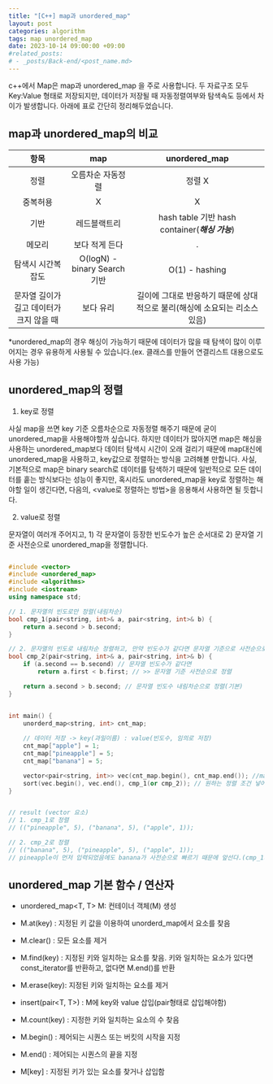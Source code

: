 ```yaml
---
title: "[C++] map과 unordered_map"
layout: post
categories: algorithm
tags: map unordered_map
date: 2023-10-14 09:00:00 +09:00
#related_posts:
# - _posts/Back-end/<post_name.md>
---
```


c++에서 Map은 map과 unordered_map 을 주로 사용합니다. 두 자료구조 모두 Key:Value 형태로 저장되지만, 데이터가 저장될 때 자동정렬여부와 탐색속도 등에서 차이가 발생합니다. 아래에 표로 간단히 정리해두었습니다.


## map과 unordered_map의 비교

|항목|map|unordered_map|
|:------:|:---:|:---:|
|정렬|오름차순 자동정렬 |정렬 X|
|중복허용|X|X|
|기반|레드블랙트리|hash table 기반 hash container(***해싱 가능***)|
|메모리|보다 적게 든다|.|
|탐색시 시간복잡도|O(logN) - binary Search기반|O(1) - hashing|
|문자열 길이가 길고 데이터가 크지 않을 때|보다 유리|길이에 그대로 반응하기 때문에 상대적으로 불리(해싱에 소요되는 리소스있음)|

*unordered_map의 경우 해싱이 가능하기 때문에 데이터가 많을 때 탐색이 많이 이루어지는 경우 유용하게 사용될 수 있습니다.(ex. 클래스를 만들어 연결리스트 대용으로도 사용 가능)



## unordered_map의 정렬
1. key로 정렬

  사실 map을 쓰면 key 기준 오름차순으로 자동정렬 해주기 때문에 굳이 unordered_map을 사용해야할까 싶습니다. 하지만 데이터가 많아지면 map은 해싱을 사용하는 unordered_map보다 데이터 탐색시 시간이 오래 걸리기 때문에 map대신에 unordered_map을 사용하고, key값으로 정렬하는 방식을 고려해볼 만합니다. 사실, 기본적으로 map은 binary search로 데이터를 탐색하기 때문에 일반적으로 모든 데이터를 훝는 방식보다는 성능이 좋지만, 혹시라도 unordered_map을 key로 정렬하는 해야할 일이 생긴다면, 다음의, <value로 정렬하는 방법>을 응용해서 사용하면 될 듯합니다. 

2. value로 정렬

  문자열이 여러개 주어지고, 1) 각 문자열이 등장한 빈도수가 높은 순서대로 2) 문자열 기준 사전순으로 unordered_map을 정렬합니다.


```c++

#include <vector>
#include <unordered_map>
#include <algorithms>
#include <iostream>
using namespace std;

// 1. 문자열의 빈도로만 정렬(내림차순) 
bool cmp_1(pair<string, int>& a, pair<string, int>& b) {
	return a.second > b.second;
}

// 2. 문자열의 빈도로 내림차순 정렬하고, 만약 빈도수가 같다면 문자열 기준으로 사전순으로 정렬
bool cmp_2(pair<string, int>& a, pair<string, int>& b) {
	if (a.second == b.second) // 문자열 빈도수가 같다면
		return a.first < b.first; // >> 문자열 기준 사전순으로 정렬

	return a.second > b.second; // 문자열 빈도수 내림차순으로 정렬(기본)
}


int main() {
	unorderd_map<string, int> cnt_map; 
	
	// 데이터 저장 -> key(과일이름) : value(빈도수, 임의로 저장) 
	cnt_map["apple"] = 1;
	cnt_map["pineapple"] = 5;
	cnt_map["banana"] = 5;

	vector<pair<string, int>> vec(cnt_map.begin(), cnt_map.end()); //map -> vector
	sort(vec.begin(), vec.end(), cmp_1(or cmp_2)); // 원하는 정렬 조건 넣어서 정렬
}


// result (vector 요소)
// 1. cmp_1로 정렬
// (("pineapple", 5), ("banana", 5), ("apple", 1));

// 2. cmp_2로 정렬 
// (("banana", 5), ("pineapple", 5), ("apple", 1));
// pineapple이 먼저 입력되었음에도 banana가 사전순으로 빠르기 때문에 앞선다.(cmp_1과의 차이)

```


## unordered_map 기본 함수 / 연산자
- unordered_map<T, T> M: 컨테이너 객체(M) 생성
  
- M.at(key) : 지정된 키 값을 이용하여 unorderd_map에서 요소를 찾음
- M.clear() : 모든 요소를 제거
- M.find(key) : 지정된 키와 일치하는 요소를 찾음. 키와 일치하는 요소가 있다면 const_iterator를 반환하고, 없다면 M.end()를 반환
- M.erase(key): 지정된 키와 일치하는 요소를 제거
- insert(pair<T, T>) :  M에 key와 value 삽입(pair형태로 삽입해야함)
- M.count(key) : 지정한 키와 일치하는 요소의 수 찾음 
- M.begin() : 제어되는 시퀀스 또는 버킷의 시작을 지정
- M.end() : 제어되는 시퀀스의 끝을 지정
- M[key] : 지정된 키가 있는 요소를 찾거나 삽입함
